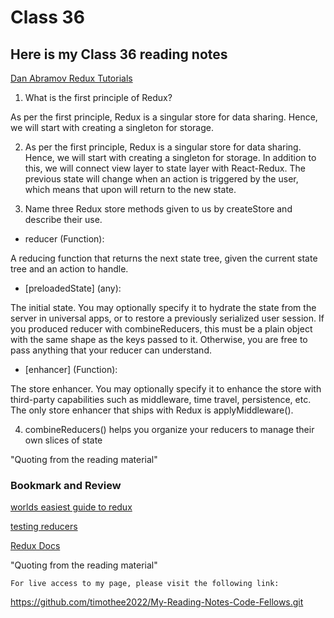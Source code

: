 # Class 36

## Here is my Class 36 reading notes

[Dan Abramov Redux Tutorials](https://egghead.io/courses/getting-started-with-redux)

1. What is the first principle of Redux?

As per the first principle, Redux is a singular store for data sharing. Hence, we will start with creating a singleton for storage.

2. As per the first principle, Redux is a singular store for data sharing. Hence, we will start with creating a singleton for storage. In addition to this, we will connect view layer to state layer with React-Redux. The previous state will change when an action is triggered by the user, which means that upon will return to the new state.

3. Name three Redux store methods given to us by createStore and describe their use.

* reducer (Function): 

A reducing function that returns the next state tree, given the current state tree and an action to handle.

* [preloadedState] (any): 

The initial state. You may optionally specify it to hydrate the state from the server in universal apps, or to restore a previously serialized user session. If you produced reducer with combineReducers, this must be a plain object with the same shape as the keys passed to it. Otherwise, you are free to pass anything that your reducer can understand.

* [enhancer] (Function): 

The store enhancer. You may optionally specify it to enhance the store with third-party capabilities such as middleware, time travel, persistence, etc. The only store enhancer that ships with Redux is applyMiddleware().

4. combineReducers() helps you organize your reducers to manage their own slices of state

"Quoting from the reading material"

### Bookmark and Review

[worlds easiest guide to redux](https://medium.freecodecamp.org/understanding-redux-the-worlds-easiest-guide-to-beginning-redux-c695f45546f6)

[testing reducers](https://medium.com/@netxm/testing-redux-reducers-with-jest-6653abbfe3e1)

[Redux Docs](https://redux.js.org/)

"Quoting from the reading material"

    For live access to my page, please visit the following link:
<https://github.com/timothee2022/My-Reading-Notes-Code-Fellows.git>